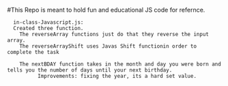 #This Repo is meant to hold fun and educational JS code for refernce.


      in-class-Javascript.js:
      Created three function.
        The reverseArray functions just do that they reverse the input array.
        The reverseArrayShift uses Javas Shift functionin order to complete the task

        The nextBDAY function takes in the month and day you were born and tells you the number of days until your next birthday.
              Improvements: fixing the year, its a hard set value.

